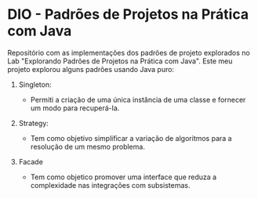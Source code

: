 # DIO - Padrões de Projetos na Prática com Java
Repositório com as implementações dos padrões de projeto explorados no Lab "Explorando Padrões de Projetos na Prática com Java". Este meu projeto explorou alguns padrões usando Java puro:

1. Singleton:
    -  Permiti a criação de uma única instância de uma classe e fornecer um modo para recuperá-la.

2. Strategy:
   - Tem como objetivo simplificar a variação de algoritmos para a resolução de um mesmo problema.
3. Facade
    - Tem como objetico promover uma interface que reduza a complexidade nas integrações com subsistemas.  
